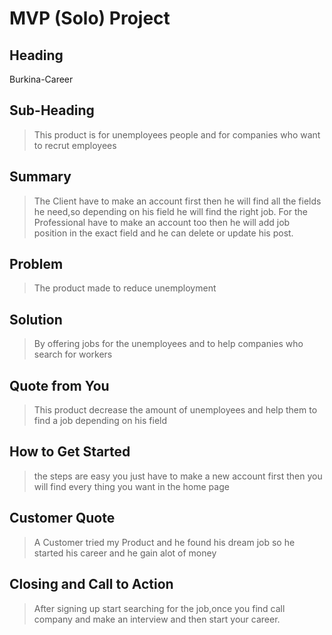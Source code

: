 # MVP (Solo) Project

## Heading

Burkina-Career

## Sub-Heading

> This product is for unemployees people and for companies who want to recrut employees

## Summary

> The Client have to make an account first then he will find all the fields he need,so depending on his field he will find the right job.
> For the Professional have to make an account too then he will add job position in the exact field and he can delete or update his post.

## Problem

> The product made to reduce unemployment

## Solution

> By offering jobs for the unemployees and to help companies who search for workers

## Quote from You

> This product decrease the amount of unemployees and help them to find a job depending on his field

## How to Get Started

> the steps are easy you just have to make a new account first then you will find every thing you want in the home page

## Customer Quote

> A Customer tried my Product and he found his dream job so he started his career and he gain alot of money

## Closing and Call to Action

> After signing up start searching for the job,once you find call company and make an interview and then start your career.
